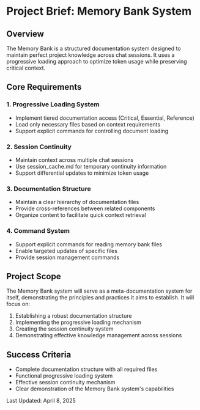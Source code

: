 # Project Brief: Memory Bank System

## Overview
The Memory Bank is a structured documentation system designed to maintain perfect project knowledge across chat sessions. It uses a progressive loading approach to optimize token usage while preserving critical context.

## Core Requirements

### 1. Progressive Loading System
- Implement tiered documentation access (Critical, Essential, Reference)
- Load only necessary files based on context requirements
- Support explicit commands for controlling document loading

### 2. Session Continuity
- Maintain context across multiple chat sessions
- Use session_cache.md for temporary continuity information
- Support differential updates to minimize token usage

### 3. Documentation Structure
- Maintain a clear hierarchy of documentation files
- Provide cross-references between related components
- Organize content to facilitate quick context retrieval

### 4. Command System
- Support explicit commands for reading memory bank files
- Enable targeted updates of specific files
- Provide session management commands

## Project Scope
The Memory Bank system will serve as a meta-documentation system for itself, demonstrating the principles and practices it aims to establish. It will focus on:

1. Establishing a robust documentation structure
2. Implementing the progressive loading mechanism
3. Creating the session continuity system
4. Demonstrating effective knowledge management across sessions

## Success Criteria
- Complete documentation structure with all required files
- Functional progressive loading system
- Effective session continuity mechanism
- Clear demonstration of the Memory Bank system's capabilities

Last Updated: April 8, 2025